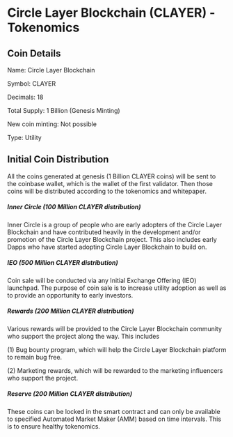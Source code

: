 # Circle Layer Blockchain (CLAYER) - Tokenomics


## Coin Details

Name: Circle Layer Blockchain

Symbol: CLAYER

Decimals: 18

Total Supply: 1 Billion (Genesis Minting)

New coin minting: Not possible

Type: Utility


## Initial Coin Distribution

All the coins generated at genesis (1 Billion CLAYER coins) will be sent to the coinbase wallet, which is the wallet of the first validator. Then those coins will be distributed according to the tokenomics and whitepaper.
​


##### Inner Circle (100 Million CLAYER distribution)
Inner Circle is a group of people who are early adopters of the Circle Layer Blockchain and have contributed heavily in the development and/or promotion of the Circle Layer Blockchain project. This also includes early Dapps who have started adopting Circle Layer Blockchain to build on.

##### IEO (500 Million CLAYER distribution)
Coin sale will be conducted via any Initial Exchange Offering (IEO) launchpad. The purpose of coin sale is to increase utility adoption as well as to provide an opportunity to early investors. 

##### Rewards (200 Million CLAYER distribution)
Various rewards will be provided to the Circle Layer Blockchain community who support the project along the way. This includes 

(1) Bug bounty program, which will help the Circle Layer Blockchain platform to remain bug free.

(2) Marketing rewards, which will be rewarded to the marketing influencers who support the project.

##### Reserve (200 Million CLAYER distribution)
These coins can be locked in the smart contract and can only be available to specified Automated Market Maker (AMM) based on time intervals. This is to ensure healthy tokenomics.
